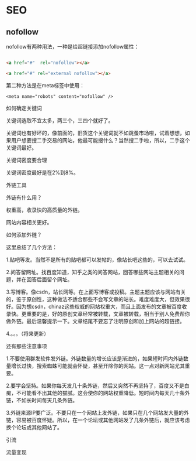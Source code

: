 # SEO

## nofollow
nofollow有两种用法，一种是给超链接添加nofollow属性：

```html

<a href="#"  rel="nofollow"></a>

<a href="#" rel="external nofollow"></a>

```

第二种方法是在meta标签中使用：

`<meta name="robots" content="nofollow" />`



如何确定关键词

关键词选取不宜太多，两三个，三四个就好了。

关键词也有好坏的，像前面的，旧货这个关键词就不如跳蚤市场啦，试着想想，如果用户想要搜二手交易的网站，他最可能搜什么？当然搜二手啦，所以，二手这个关键词最好。

关键词密度要合理

关键词密度最好是在2%到8%。

外链工具

外链有什么用？

权重高，收录快的高质量的外链。

网站内容相关更好。



如何添加外链？

这里总结了几个方法：

1.贴吧等发。当然不是所有的贴吧都可以发帖的，像站长吧这些的，可以去试试。

2.问答留网址。找百度知道，知乎之类的问答网站，回答哪些网站主题相关的问题，并在回答后面留个网址。

3.写博客。像csdn，站长网等。在上面写博客或投稿。主题主题应该与网站有关的，鉴于原创性，这种做法不适合那些不会写文章的站长。难度难度大，但效果很好。因为想csdn，chinaz这些权威的网站权重大，而且上面发布的文章被百度收录快。更重要的是，好的原创文章经常被转载，文章被转载，相当于别人免费帮你做外链。最后温馨提示一下。文章结尾不要忘了注明原创和加上网站的超链接。

4.。。。（将来更新）

还有那些注意事项

1.不要使用群发软件发外链。外链数量的增长应该是渐进的，如果短时间内外链数量增长过快，搜索蜘蛛可能就会怀疑，甚至开除你的网站。这一点对新网站尤其重要。

2.要学会坚持。如果你每天发几十条外链，然后又突然不再坚持了，百度又不是白痴，不可能看不出其他的猫腻。这会使你的网站权重降低。短时间内每天几十条外链，不如长时间每天几条外链。

3.外链来源IP要广泛。不要只在一个网站上发外链，如果只在几个网站发大量的外链，容易被百度怀疑。所以，在一个论坛或其他网站发了几条外链后，就应该考虑换个论坛或其他网站了。


引流

流量变现